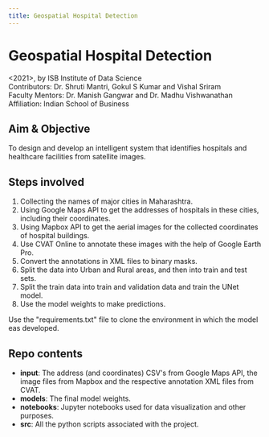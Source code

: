 ```yaml
---
title: Geospatial Hospital Detection
---
```


# Geospatial Hospital Detection

<2021>, by ISB Institute of Data Science  
Contributors: Dr. Shruti Mantri, Gokul S Kumar and Vishal Sriram  
Faculty Mentors: Dr. Manish Gangwar and Dr. Madhu Vishwanathan  
Affiliation: Indian School of Business

## Aim & Objective

To design and develop an intelligent system that identifies hospitals and healthcare facilities from satellite images.

## Steps involved

1. Collecting the names of major cities in Maharashtra.
2. Using Google Maps API to get the addresses of hospitals in these cities, including their coordinates.
3. Using Mapbox API to get the aerial images for the collected coordinates of hospital buildings.
4. Use CVAT Online to annotate these images with the help of Google Earth Pro.
5. Convert the annotations in XML files to binary masks.
6. Split the data into Urban and Rural areas, and then into train and test sets.
7. Split the train data into train and validation data and train the UNet model.
8. Use the model weights to make predictions.

Use the "requirements.txt" file to clone the environment in which the model eas developed.

## Repo contents

- **input**: The address (and coordinates) CSV's from Google Maps API, the image files from Mapbox and the respective annotation XML files from CVAT.
- **models**: The final model weights.
- **notebooks**: Jupyter notebooks used for data visualization and other purposes.
- **src**: All the python scripts associated with the project.
